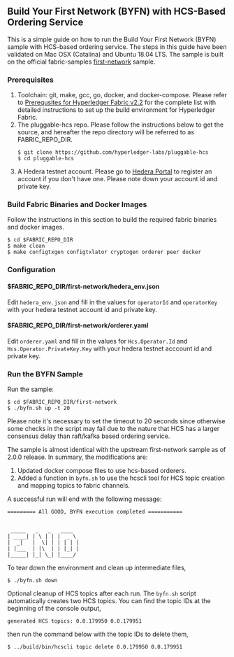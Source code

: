## Build Your First Network (BYFN) with HCS-Based Ordering Service

This is a simple guide on how to run the Build Your First Network (BYFN) sample with HCS-based ordering service. The steps
in this guide have been validated on Mac OSX (Catalina) and Ubuntu 18.04 LTS. The sample is built on the official fabric-samples [first-network](https://github.com/hyperledger/fabric-samples/tree/v2.0.0/first-network) sample.

### Prerequisites

1. Toolchain: git, make, gcc, go, docker, and docker-compose. Please refer to [Prerequsites for Hyperledger Fabric v2.2](https://hyperledger-fabric.readthedocs.io/en/release-2.2/prereqs.html)
for the complete list with detailed instructions to set up the build environment for Hyperledger Fabric.
1. The pluggable-hcs repo. Please follow the instructions below to get the source, and hereafter
the repo directory will be referred to as FABRIC_REPO_DIR.
   ```
   $ git clone https://github.com/hyperledger-labs/pluggable-hcs
   $ cd pluggable-hcs
   ```
1. A Hedera testnet account. Please go to [Hedera Portal](https://portal.hedera.com) to register an account if you don't
have one. Please note down your account id and private key.

### Build Fabric Binaries and Docker Images

Follow the instructions in this section to build the required fabric binaries and docker images.

```
$ cd $FABRIC_REPO_DIR
$ make clean
$ make configtxgen configtxlator cryptogen orderer peer docker
```

### Configuration

#### $FABRIC_REPO_DIR/first-network/hedera_env.json

Edit ```hedera_env.json``` and fill in the values for ```operatorId``` and ```operatorKey``` with your hedera testnet
account id and private key.

#### $FABRIC_REPO_DIR/first-network/orderer.yaml

Edit ```orderer.yaml``` and fill in the values for ```Hcs.Operator.Id``` and ```Hcs.Operator.PrivateKey.Key``` with your hedera
testnet acccount id and private key.

### Run the BYFN Sample

Run the sample:

```
$ cd $FABRIC_REPO_DIR/first-network
$ ./byfn.sh up -t 20
```

Please note it's necessary to set the timeout to 20 seconds since otherwise some checks in the script may fail due to the nature
that HCS has a larger consensus delay than raft/kafka based ordering service.

The sample is almost identical with the upstream first-network sample as of 2.0.0 release. In summary, the modifications are:

1. Updated docker compose files to use hcs-based orderers.
2. Added a function in ```byfn.sh``` to use the hcscli tool for HCS topic creation and mapping topics to fabric channels.

A successful run will end with the following message:

```
========= All GOOD, BYFN execution completed ===========


 _____   _   _   ____
| ____| | \ | | |  _ \
|  _|   |  \| | | | | |
| |___  | |\  | | |_| |
|_____| |_| \_| |____/
```

To tear down the environment and clean up intermediate files,

```
$ ./byfn.sh down
```

Optional cleanup of HCS topics after each run. The ```byfn.sh``` script automatically creates two HCS topics. You can find the topic IDs at the beginning of
the console output,

```
generated HCS topics: 0.0.179950 0.0.179951
```

then run the command below with the topic IDs to delete them,

```
$ ../build/bin/hcscli topic delete 0.0.179950 0.0.179951
```
